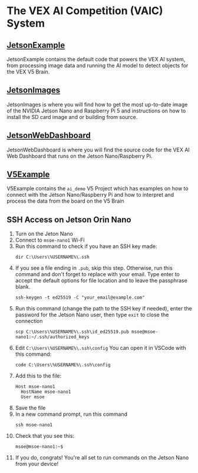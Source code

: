 # The VEX AI Competition (VAIC) System

## [JetsonExample](./JetsonExample/README.md)

JetsonExample contains the default code that powers the VEX AI system, from processing image data and running the AI model to detect objects for the VEX V5 Brain.

## [JetsonImages](./JetsonImages/README.md)

JetsonImages is where you will find how to get the most up-to-date image of the NVIDIA Jetson Nano and Raspberry Pi 5 and instructions on how to install the SD card image and or building from source.

## [JetsonWebDashboard](./JetsonWebDashboard/README.md)

JetsonWebDashboard is where you will find the source code for the VEX AI Web Dashboard that runs on the Jetson Nano/Raspberry Pi.

## [V5Example](./V5Example/ai_demo/README.md)

V5Example contains the `ai_demo` V5 Project which has examples on how to connect with the Jetson Nano/Raspberry Pi and how to interpret and process the data from the board on the V5 Brain

## SSH Access on Jetson Orin Nano

1. Turn on the Jeton Nano
2. Connect to `msoe-nano1` Wi-Fi
3. Run this command to check if you have an SSH key made:
    ```
    dir C:\Users\%USERNAME%\.ssh
    ```
6. If you see a file ending in `.pub`, skip this step. Otherwise, run this command and don't forget to replace with your email. Type enter to accept the default options for file location and to leave the passphrase blank.
    ```
    ssh-keygen -t ed25519 -C "your_email@example.com"
    ```
7. Run this command (change the path to the SSH key if needed), enter the password for the Jetson Nano user, then type `exit` to close the connection
   ```
   scp C:\Users\%USERNAME%\.ssh\id_ed25519.pub msoe@msoe-nano1:~/.ssh/authorized_keys
   ```
8. Edit `C:\Users\%USERNAME%\.ssh\config` You can open it in VSCode with this command:
   ```
   code C:\Users\%USERNAME%\.ssh\config
   ```
10. Add this to the file:
    ```
    Host msoe-nano1
      HostName msoe-nano1
      User msoe
    ```
11. Save the file
12. In a new command prompt, run this command
    ```
    ssh msoe-nano1
    ```
13. Check that you see this:
    ```
    msoe@msoe-nano1:~$ 
    ```
14. If you do, congrats! You're all set to run commands on the Jetson Nano from your device!
